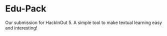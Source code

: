 # Edu-Pack

Our submission for HackInOut 5. A simple tool to make textual learning easy and interesting!
